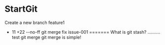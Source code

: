 # StartGit
Create a new branch feature1
+ 11
+22
--no-ff git merge
fix issue-001
=======
What is git stash?
..........
test git merge
git merge is simple!